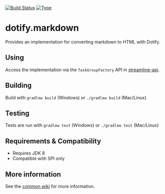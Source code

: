 [![Build Status](https://travis-ci.org/brailleapps/dotify.markdown.svg?branch=master)](https://travis-ci.org/brailleapps/dotify.markdown)
[![Type](https://img.shields.io/badge/type-provider_bundle-blue.svg)](https://github.com/brailleapps/wiki/wiki/Types)

# dotify.markdown #
Provides an implementation for converting markdown to HTML with Dotify.

## Using ##
Access the implementation via the `TaskGroupFactory` API in [streamline-api](http://search.maven.org/#search%7Cgav%7C1%7Cg%3A%22org.daisy.streamline%22%20AND%20a%3A%22streamline-api%22).

## Building ##
Build with `gradlew build` (Windows) or `./gradlew build` (Mac/Linux)

## Testing ##
Tests are run with `gradlew test` (Windows) or `./gradlew test` (Mac/Linux)

## Requirements & Compatibility ##
- Requires JDK 8
- Compatible with SPI only

## More information ##
See the [common wiki](https://github.com/brailleapps/wiki/wiki) for more information.
